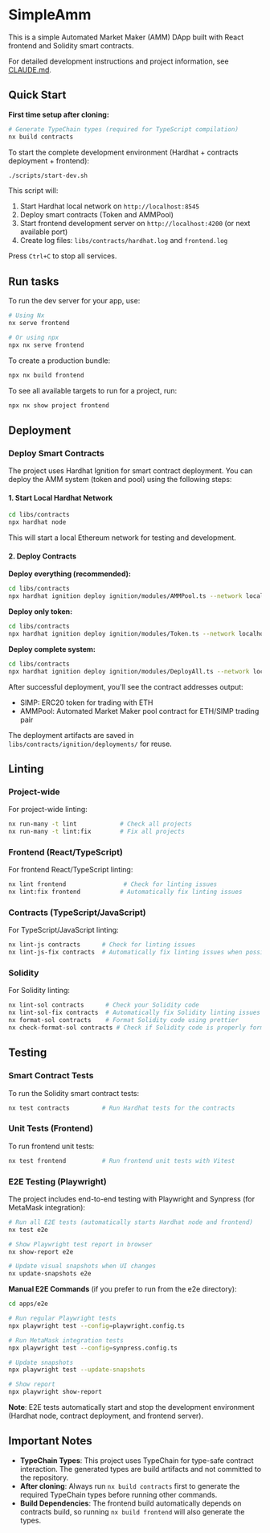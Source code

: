 # SimpleAmm

This is a simple Automated Market Maker (AMM) DApp built with React frontend and Solidity smart contracts.

For detailed development instructions and project information, see [CLAUDE.md](CLAUDE.md).

## Quick Start

**First time setup after cloning:**

```sh
# Generate TypeChain types (required for TypeScript compilation)
nx build contracts
```

To start the complete development environment (Hardhat + contracts deployment + frontend):

```sh
./scripts/start-dev.sh
```

This script will:

1. Start Hardhat local network on `http://localhost:8545`
2. Deploy smart contracts (Token and AMMPool)
3. Start frontend development server on `http://localhost:4200` (or next available port)
4. Create log files: `libs/contracts/hardhat.log` and `frontend.log`

Press `Ctrl+C` to stop all services.

## Run tasks

To run the dev server for your app, use:

```sh
# Using Nx
nx serve frontend

# Or using npx
npx nx serve frontend
```

To create a production bundle:

```sh
npx nx build frontend
```

To see all available targets to run for a project, run:

```sh
npx nx show project frontend
```

## Deployment

### Deploy Smart Contracts

The project uses Hardhat Ignition for smart contract deployment. You can deploy the AMM system (token and pool) using the following steps:

#### 1. Start Local Hardhat Network

```sh
cd libs/contracts
npx hardhat node
```

This will start a local Ethereum network for testing and development.

#### 2. Deploy Contracts

**Deploy everything (recommended):**

```sh
cd libs/contracts
npx hardhat ignition deploy ignition/modules/AMMPool.ts --network localhost
```

**Deploy only token:**

```sh
cd libs/contracts
npx hardhat ignition deploy ignition/modules/Token.ts --network localhost
```

**Deploy complete system:**

```sh
cd libs/contracts
npx hardhat ignition deploy ignition/modules/DeployAll.ts --network localhost
```

After successful deployment, you'll see the contract addresses output:

- SIMP: ERC20 token for trading with ETH
- AMMPool: Automated Market Maker pool contract for ETH/SIMP trading pair

The deployment artifacts are saved in `libs/contracts/ignition/deployments/` for reuse.

## Linting

### Project-wide

For project-wide linting:

```sh
nx run-many -t lint            # Check all projects
nx run-many -t lint:fix        # Fix all projects
```

### Frontend (React/TypeScript)

For frontend React/TypeScript linting:

```sh
nx lint frontend                # Check for linting issues
nx lint:fix frontend           # Automatically fix linting issues
```

### Contracts (TypeScript/JavaScript)

For TypeScript/JavaScript linting:

```sh
nx lint-js contracts      # Check for linting issues
nx lint-js-fix contracts  # Automatically fix linting issues when possible
```

### Solidity

For Solidity linting:

```sh
nx lint-sol contracts      # Check your Solidity code
nx lint-sol-fix contracts  # Automatically fix Solidity linting issues
nx format-sol contracts    # Format Solidity code using prettier
nx check-format-sol contracts # Check if Solidity code is properly formatted without making changes
```

## Testing

### Smart Contract Tests

To run the Solidity smart contract tests:

```sh
nx test contracts         # Run Hardhat tests for the contracts
```

### Unit Tests (Frontend)

To run frontend unit tests:

```sh
nx test frontend          # Run frontend unit tests with Vitest
```

### E2E Testing (Playwright)

The project includes end-to-end testing with Playwright and Synpress (for MetaMask integration):

```sh
# Run all E2E tests (automatically starts Hardhat node and frontend)
nx test e2e

# Show Playwright test report in browser
nx show-report e2e

# Update visual snapshots when UI changes
nx update-snapshots e2e
```

**Manual E2E Commands** (if you prefer to run from the e2e directory):

```sh
cd apps/e2e

# Run regular Playwright tests
npx playwright test --config=playwright.config.ts

# Run MetaMask integration tests  
npx playwright test --config=synpress.config.ts

# Update snapshots
npx playwright test --update-snapshots

# Show report
npx playwright show-report
```

**Note**: E2E tests automatically start and stop the development environment (Hardhat node, contract deployment, and frontend server).

## Important Notes

- **TypeChain Types**: This project uses TypeChain for type-safe contract interaction. The generated types are build artifacts and not committed to the repository.
- **After cloning**: Always run `nx build contracts` first to generate the required TypeChain types before running other commands.
- **Build Dependencies**: The frontend build automatically depends on contracts build, so running `nx build frontend` will also generate the types.
